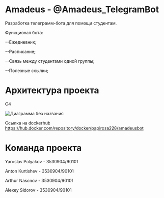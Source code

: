 # Amadeus - @Amadeus_TelegramBot
Разработка телеграмм-бота для помощи студентам.

Функционал бота:

--Ежедневник;

--Расписание;

--Связь между студентами одной группы;

--Полезные ссылки;

# Архитектура проекта

С4

![Диаграмма без названия](https://user-images.githubusercontent.com/91844183/149489024-14cf72b7-813d-4c86-a9cd-7b6494022dda.png)

Ссылка на dockerhub https://hub.docker.com/repository/docker/papirosa228/amadeusbot

# Команда проекта
Yaroslav Polyakov - 3530904/90101

Anton Kurtishev - 3530904/90101

Arthur Nasonov - 3530904/90101

Alexey Sidorov - 3530904/90101
